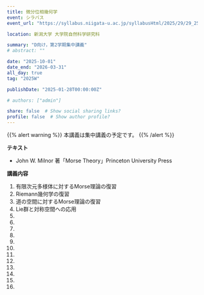 ```yaml
---
title: 微分位相幾何学
event: シラバス
event_url: "https://syllabus.niigata-u.ac.jp/syllabusHtml/2025/29/29_250F7191_ja_JP.html"

location: 新潟大学 大学院自然科学研究科

summary: "D向け，第2学期集中講義"
# abstract: ""

date: "2025-10-01"
date_end: "2026-03-31"
all_day: true
tag: "2025W"

publishDate: "2025-01-28T00:00:00Z"

# authors: ["admin"]

share: false  # Show social sharing links?
profile: false  # Show author profile?
---
```

{{% alert warning %}}
本講義は集中講義の予定です。
{{% /alert %}}

**テキスト**
- John W. Milnor 著「Morse Theory」Princeton University Press

**講義内容**
1. 有限次元多様体に対するMorse理論の復習
2. Riemann幾何学の復習
3. 道の空間に対するMorse理論の復習
4. Lie群と対称空間への応用
5. 
6. 
7. 
8. 
9. 
10. 
11. 
12. 
13. 
14. 
15. 
16. 
